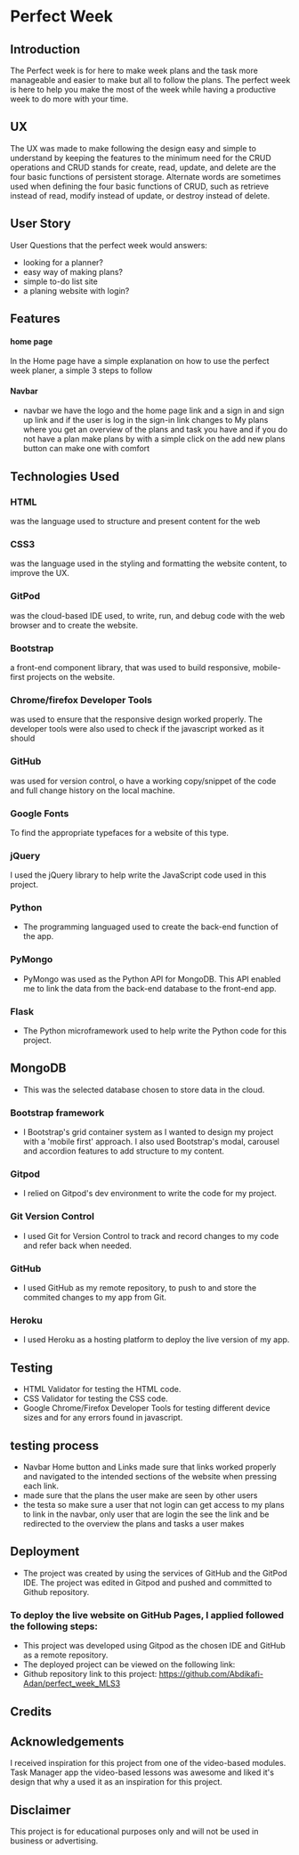 
# Perfect Week

## Introduction
The Perfect week is for here to make week plans and the task more manageable and easier to make but all to follow the plans. The perfect week is here to help you make the most of the week while having a productive week to do more with your time. 

## UX
The UX was made to make following the design easy and simple to understand by keeping the features to the minimum need for the CRUD operations and CRUD stands for create, read, update, and delete are the four basic functions of persistent storage. Alternate words are sometimes used when defining the four basic functions of CRUD, such as retrieve instead of read, modify instead of update, or destroy instead of delete.

## User Story
User Questions that the perfect week would answers:

* looking for a planner?
* easy way of making plans?
* simple to-do list site
* a planing website with login?
## Features
#### home page

In the Home page have a simple explanation on how to use the perfect week planer, a simple 3 steps to follow 
#### Navbar
 * navbar we have the logo and the home page link and a sign in and sign up link and if the user is log in the sign-in link changes  to My plans where you get an overview of the plans and task you have and if you do not have a plan make plans by with a simple click on the add new plans button can make one with comfort 

## Technologies Used
### HTML
was the language used to structure and present content for the web

### CSS3
was the language used in the styling and formatting the website content, to improve the UX.

### GitPod
was the cloud-based IDE used, to write, run, and debug code with the web browser and to create the website.

### Bootstrap
a front-end component library, that was used to build responsive, mobile-first projects on the website.

### Chrome/firefox Developer Tools
was used to ensure that the responsive design worked properly. The developer tools were also used to check if the javascript worked as it should

### GitHub
was used for version control, o have a working copy/snippet of the code and full change history on the local machine.

### Google Fonts
To find the appropriate typefaces for a website of this type.

### jQuery
I used the jQuery library to help write the JavaScript code used in this project.
### Python
* The programming languaged used to create the back-end function of the app.
### PyMongo
* PyMongo was used as the Python API for MongoDB. This API enabled me to link the data from the back-end database to the front-end app.
### Flask
* The Python microframework used to help write the Python code for this project.

## MongoDB
* This was the selected database chosen to store data in the cloud.
### Bootstrap framework 
* I Bootstrap's grid container system as I wanted to design my project with a 'mobile first' approach. I also used Bootstrap's modal, carousel and accordion features to add structure to my content.
### Gitpod
* I relied on Gitpod's dev environment to write the code for my project.
### Git Version Control
* I used Git for Version Control to track and record changes to my code and refer back when needed.
### GitHub
* I used GitHub as my remote repository, to push to and store the commited changes to my app from Git.
### Heroku
* I used Heroku as a hosting platform to deploy the live version of my app.


## Testing
* HTML Validator for testing the HTML code.
* CSS Validator for testing the CSS code.
* Google Chrome/Firefox Developer Tools for testing different device sizes and for any errors found in javascript.

## testing process
* Navbar Home button and Links made sure that links worked properly and navigated to the intended sections of the website when pressing each link.
* made sure that the plans the user make are seen by other users
* the testa so make sure a user that not login can get access to my plans to link in the navbar, only user that are login the see the link and be redirected to the overview the plans and tasks a user makes 
## Deployment
 * The project was created by using the services of GitHub and the GitPod IDE. The project was edited in Gitpod and pushed and committed to Github repository.

### To deploy the live website on GitHub Pages, I applied followed the following steps:
* This project was developed using Gitpod as the chosen IDE and GitHub as a remote repository.
* The deployed project can be viewed on the following link:
* Github repository link to this project: https://github.com/Abdikafi-Adan/perfect_week_MLS3

## Credits
## Acknowledgements
I received inspiration for this project from one of the video-based modules. Task Manager app the video-based lessons was awesome and liked it's design that why a used it as an inspiration for this project.
## Disclaimer
This project is for educational purposes only and will not be used in business or advertising.

